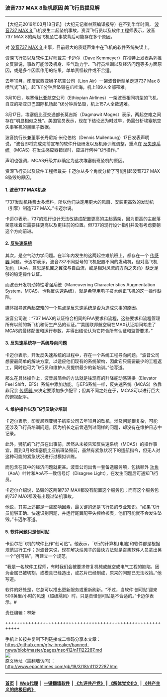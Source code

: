 ### 波音737 MAX 8坠机原因 美飞行员提见解
------------------------

<p>
 【大纪元2019年03月18日讯】（大纪元记者林燕编译报导）在不到半年时间，
 <a href="http://www.epochtimes.com/gb/tag/%E6%B3%A2%E9%9F%B3737-max-8.html">
  波音737 MAX 8
 </a>
 飞机发生二起坠机事故，资深飞行员以及软件工程师表示，波音737 MAX 8的两起飞机坠亡事故背后可能存在多个原因。
</p>
<p>
 对
 <a href="http://www.epochtimes.com/gb/tag/%E6%B3%A2%E9%9F%B3737-max-8.html">
  波音737 MAX 8
 </a>
 出事，目前最大的质疑声集中在飞机的软件系统失误上。
</p>
<p>
 资深飞行员以及软件工程师戴夫·卡迈尔（Dave Kemmeyer）在推特上发表系列推文反驳说，事故可能涉及机身、空气动力学、飞行员培训以及经济问题等多方面原因，或是多个因素作用的结果，单单责怪软件或不合适。
</p>
<p>
 去年10月，印度尼西亚狮子航空公司（Lion Air）一架波音新型单走道737 Max 8喷气式飞机，起飞11分钟后坠毁在爪哇海，机上189人全部罹难。
</p>
<p>
 3月10日，埃塞俄比亚航空公司（Ethiopian Airlines）一架波音相同机型的飞机，自亚的斯亚贝巴国际机场起飞6分钟后坠毁，机上157人全数遇难。
</p>
<p>
 3月17日，埃塞俄比亚交通部长莫吉斯（Dagmawit Moges）表示，两起空难之间存在“明显相似之处”。美国官员表示，现在下结论还为时过早，仍需分析埃塞航空失事客机的黑匣子数据。
</p>
<p>
 波音执行长兼董事长丹尼斯·米伦伯格（Dennis Muilenburg）17日发表声明说，“波音即将完成先前宣布的软件升级研发以及机师训练调整，重点在
 <a href="http://www.epochtimes.com/gb/tag/%E5%8F%8D%E5%A4%B1%E9%80%9F%E7%B3%BB%E7%BB%9F.html">
  反失速系统
 </a>
 （MCAS）在发生感应器错误时，应进行何种飞行操作。”
</p>
<p>
 声明也强调，MCAS升级并非确定为这次埃塞航班坠机的原因。
</p>
<p>
 资深飞行员以及软件工程师戴夫·卡迈尔从多个角度分析了可能引起波音737 MAX 8坠毁的原因。
</p>
<h4>
 1. 波音737 MAX机身
</h4>
<p>
 “737发动机耗费太多燃料，所以他们决定用更大的风扇、安装更高效的发动机（引擎）制造737 MAX。”卡迈尔说。
</p>
<p>
 卡迈尔表示，737的现行设计无法改装成配置更高的主起落架，因为更高的主起落架意味着它需要往更高以及更往前的位置。但737的现行设计指引并没有考虑要朝这个方向前进。
</p>
<h4>
 2.
 <a href="http://www.epochtimes.com/gb/tag/%E5%8F%8D%E5%A4%B1%E9%80%9F%E7%B3%BB%E7%BB%9F.html">
  反失速系统
 </a>
</h4>
<p>
 其次，是空气动力学问题。在半年内发生的这两起空难航班上，都存在一个
 <a href="http://www.epochtimes.com/gb/tag/%E4%BC%A0%E6%84%9F%E5%99%A8.html">
  传感器
 </a>
 问题。卡迈尔表示，波音737不同型号的飞机配置不同的发动机，但对高飞机
 <a href="http://www.epochtimes.com/gb/tag/%E5%8A%9F%E8%A7%92.html">
  功角
 </a>
 （AoA，意思是机翼之翼弦与自由流，或是相对风流的方向之夹角）缺乏足够的稳定操作认证。
</p>
<p>
 而波音开发机动特性增强系统（Maneuvering Characteristics Augmentation System，MCAS，也称反失速系统），就是希望用电子技术纠正飞机的这一操作缺陷。
</p>
<p>
 媒体报导这两起空难的一个焦点是反失速系统是否为造成失事的原因。
</p>
<p>
 波音公司说：“737 MAX的认证符合相同的FAA要求和流程，这些要求和流程管理所有以前的新飞机和衍生产品的认证。”“美国联邦航空局在MAX认证期间考虑了MCAS的最终配置和运行参数，并得出结论认为它符合所有认证和监管要求。”
</p>
<h4>
 3. 反失速系统存一系统导向问题
</h4>
<p>
 卡迈尔表示，开发反失速系统的过程中，存在一个系统工程导向问题。“波音公司想要最简单的解决方案，以适应他们现有的系统架构，因此它只需要最少的工程返工，同时也可为飞行员和维护人员提供最少的新培训。”他写道。
</p>
<p>
 那么在具体操作上，波音最简单的方法就是往现有的升降舵动感转换（Elevator Feel Shift，EFS）系统中添加功能。与EFS系统一样，反失速系统（MCAS）依靠非冗余
 <a href="http://www.epochtimes.com/gb/tag/%E4%BC%A0%E6%84%9F%E5%99%A8.html">
  传感器
 </a>
 来决定要添加多少配平；但其不同之处在于，MCAS可以进行巨大的俯视配平。
</p>
<h4>
 4. 维护操作以及飞行员缺少培训
</h4>
<p>
 卡迈尔表示，印度尼西亚狮子航空公司去年10月的坠机，涉及问题很复杂，可能还涉及飞行员培训问题。因为机长之前曾遇到过同样的问题，却没有在维护日志中记录。
</p>
<p>
 此外，狮航的飞行员在出事前，居然从未被告知反失速系统（MCAS）的操作事宜，而到3月的埃塞俄比亚航班坠毁前，虽然有紧急状况下的适航指令，但无人对这种可能的紧急状况进行过模拟训练。
</p>
<p>
 而包含在其中的经济问题就更甚。波音公司出售一套备选服务项，包括额外
 <a href="http://www.epochtimes.com/gb/tag/%E5%8A%9F%E8%A7%92.html">
  功角
 </a>
 （AoA）叶片和AoA不一致信号灯（Disagree Light），在发生问题后可通知飞行员。
</p>
<p>
 卡迈尔介绍说，坠毁的这两架737 MAX都没有配置这个服务包；而有这个服务包的737 MAX都没有出现过坠机事故。
</p>
<p>
 他说，其实上述都是一些影响因素，最关键的还是飞行员的专业知识。“如果飞行员能够正确、快速识别问题，并运行尾翼配平失控检核表，他们可能就不会发生坠毁。”卡迈尔写道。
</p>
<h4>
 5. 软件问题只是创可贴
</h4>
<p>
 卡迈尔把飞机的软件比作“创可贴”。他表示，飞行的计算机(电脑)和软件都是根据规范进行工作；对波音来说，现在解决烂摊子的最快方法就是召集软件人员拿出另一个“创可贴”，再建立一个规范。
</p>
<p>
 “我是一名软件工程师，有时我们会被要求修复机械或航空或电气工程的缺陷，因为金属已被切割，或模具已经造出，或芯片已经制成，原来的问题已无法收拾。”他写道。
</p>
<p>
 软件的好处是，它总可以推出更新服务或重新刷新。“不过，当软件‘创可贴’迎来500英里/小时的风速（超级飓风）时，只是责怪创可贴是不合适的。”卡迈尔表示。#
</p>
<p>
 责任编辑：林妍
</p>

+++++++++++++++++++++++++++++++++++++++++++++++++++++++++++<br/><br/>
手机上长按并复制下列链接或二维码分享本文章：<br/>
https://github.com/gfw-breaker/banned-news/blob/master/pages/nsc412/n11122287.md <br/>
<a href='https://github.com/gfw-breaker/banned-news/blob/master/pages/nsc412/n11122287.md'><img src='https://github.com/gfw-breaker/banned-news/blob/master/pages/nsc412/n11122287.md.png'/></a> <br/>
原文地址（需翻墙访问）：http://www.epochtimes.com/gb/19/3/18/n11122287.htm


------------------------
#### [首页](https://github.com/gfw-breaker/banned-news/blob/master/README.md) &nbsp;|&nbsp; [Web代理](https://github.com/labour-camp/helloworld) &nbsp;|&nbsp; [一键翻墙软件](https://github.com/gfw-breaker/nogfw/blob/master/README.md) &nbsp;| [《九评共产党》](https://github.com/gfw-breaker/9ping.md/blob/master/README.md#九评之一评共产党是什么) | [《解体党文化》](https://github.com/gfw-breaker/jtdwh.md/blob/master/README.md) | [《共产主义的终极目的》](https://github.com/gfw-breaker/gczydzjmd.md/blob/master/README.md)

